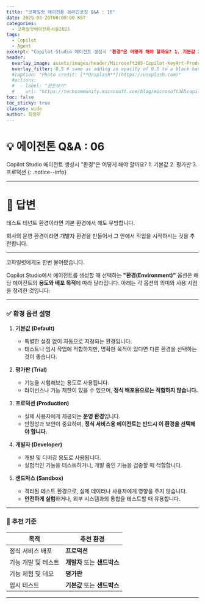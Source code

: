 ```yaml
---
title: "코파일럿 에이전톤 온라인코칭 Q&A : 16"
date: 2025-08-26T00:00:00 KST
categories:
  - 코파일럿에이전톤서울2025
tags:
  - Copilot
  - Agent
excerpt: "Copilot Studio 에이전트 생성시 "환경"은 어떻게 해야 할까요? 1. 기본값 2. 평가판 3. 프로덕션 "
header:
  overlay_image: assets/images/header/Microsoft365-Copilot-KeyArt-Productivity-6K-01.png
  overlay_filter: 0.5 # same as adding an opacity of 0.5 to a black background
  #caption: "Photo credit: [**Unsplash**](https://unsplash.com)"
  #actions:
  #  - label: "원문보기"
  #    url: "https://techcommunity.microsoft.com/blog/microsoft365copilotblog/what%E2%80%99s-new-in-microsoft-365-copilot--july-2025/4438253"
toc: false
toc_sticky: true
classes: wide
author: 최정우
---
```


# 💡 에이전톤 Q&A : 06

Copilot Studio 에이전트 생성시 "환경"은 어떻게 해야 할까요? 1. 기본값 2. 평가판 3. 프로덕션 
{: .notice--info}

---

# 📝 답변

테스트 테넌트 환경이라면 기본 환경에서 해도 무방합니다.

회사의 운영 환경이라면 개발자 환경을 만들어서 그 안에서 작업을 시작하시는 것을 추천합니다.

---

코파일럿에게도 한번 물어봤습니다.

Copilot Studio에서 에이전트를 생성할 때 선택하는 **"환경(Environment)"** 옵션은 해당 에이전트의 **용도와 배포 목적**에 따라 달라집니다. 아래는 각 옵션의 의미와 사용 시점을 정리한 것입니다:

---

### ✅ 환경 옵션 설명

1. **기본값 (Default)**  
   - 특별한 설정 없이 자동으로 지정되는 환경입니다.  
   - 테스트나 임시 작업에 적합하지만, 명확한 목적이 있다면 다른 환경을 선택하는 것이 좋습니다.

2. **평가판 (Trial)**  
   - 기능을 시험해보는 용도로 사용됩니다.  
   - 라이선스나 기능 제한이 있을 수 있으며, **정식 배포용으로는 적합하지 않습니다.**

3. **프로덕션 (Production)**  
   - 실제 사용자에게 제공되는 **운영 환경**입니다.  
   - 안정성과 보안이 중요하며, **정식 서비스용 에이전트는 반드시 이 환경을 선택해야 합니다.**

4. **개발자 (Developer)**  
   - 개발 및 디버깅 용도로 사용됩니다.  
   - 실험적인 기능을 테스트하거나, 개발 중인 기능을 검증할 때 적합합니다.

5. **샌드박스 (Sandbox)**  
   - 격리된 테스트 환경으로, 실제 데이터나 사용자에게 영향을 주지 않습니다.  
   - **안전하게 실험**하거나, 외부 시스템과의 통합을 테스트할 때 유용합니다.

---

### 🎯 추천 기준

| 목적 | 추천 환경 |
|------|------------|
| 정식 서비스 배포 | **프로덕션** |
| 기능 개발 및 테스트 | **개발자** 또는 **샌드박스** |
| 기능 체험 및 데모 | **평가판** |
| 임시 테스트 | **기본값** 또는 **샌드박스** |

---


